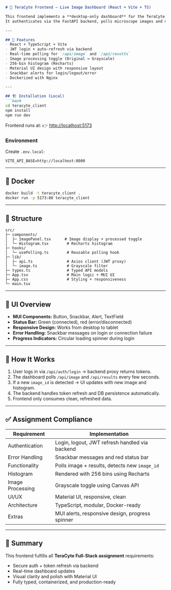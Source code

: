 ````markdown
# 🧪 TeraCyte Frontend — Live Image Dashboard (React + Vite + TS)

This frontend implements a **desktop-only dashboard** for the TeraCyte system.  
It authenticates via the FastAPI backend, polls microscope images and metrics, and visualizes results in real time.

---

## 🚀 Features
- React + TypeScript + Vite  
- JWT login + auto-refresh via backend  
- Real-time polling for `/api/image` and `/api/results`  
- Image processing toggle (Original ↔ Grayscale)  
- 256-bin histogram (Recharts)  
- Material UI design with responsive layout  
- Snackbar alerts for login/logout/error  
- Dockerized with Nginx  

---

## 🏗️ Installation (Local)
```bash
cd teracyte_client
npm install
npm run dev
````

Frontend runs at:
👉 [http://localhost:5173](http://localhost:5173)

### Environment

Create `.env.local`:

```
VITE_API_BASE=http://localhost:8000
```

---

## 🐳 Docker

```bash
docker build -t teracyte_client .
docker run -p 5173:80 teracyte_client
```

---

## 📁 Structure

```
src/
├─ components/
│  ├─ ImagePanel.tsx      # Image display + processed toggle
│  └─ Histogram.tsx        # Recharts histogram
├─ hooks/
│  └─ usePolling.ts        # Reusable polling hook
├─ lib/
│  ├─ api.ts               # Axios client (JWT proxy)
│  └─ image.ts             # Grayscale filter
├─ types.ts                # Typed API models
├─ App.tsx                 # Main logic + MUI UI
├─ App.css                 # Styling + responsiveness
└─ main.tsx
```

---

## 🎨 UI Overview

* **MUI Components:** Button, Snackbar, Alert, TextField
* **Status Bar:** Green (connected), red (error/disconnected)
* **Responsive Design:** Works from desktop to tablet
* **Error Handling:** Snackbar messages on login or connection failure
* **Progress Indicators:** Circular loading spinner during login

---

## 🧠 How It Works

1. User logs in via `/api/auth/login` → backend proxy returns tokens.
2. The dashboard polls `/api/image` and `/api/results` every few seconds.
3. If a new `image_id` is detected → UI updates with new image and histogram.
4. The backend handles token refresh and DB persistence automatically.
5. Frontend only consumes clean, refreshed data.

---

## ✅ Assignment Compliance

| Requirement      | Implementation                                  |
| ---------------- | ----------------------------------------------- |
| Authentication   | Login, logout, JWT refresh handled via backend  |
| Error Handling   | Snackbar messages and red status bar            |
| Functionality    | Polls image + results, detects new `image_id`   |
| Histogram        | Rendered with 256 bins using Recharts           |
| Image Processing | Grayscale toggle using Canvas API               |
| UI/UX            | Material UI, responsive, clean                  |
| Architecture     | TypeScript, modular, Docker-ready               |
| Extras           | MUI alerts, responsive design, progress spinner |

---

## 🧾 Summary

This frontend fulfills all **TeraCyte Full-Stack assignment** requirements:

* Secure auth + token refresh via backend
* Real-time dashboard updates
* Visual clarity and polish with Material UI
* Fully typed, containerized, and production-ready

```
```
